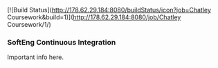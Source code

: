 [![Build Status](http://178.62.29.184:8080/buildStatus/icon?job=Chatley Coursework&build=1)](http://178.62.29.184:8080/job/Chatley Coursework/1/)

### SoftEng Continuous Integration

Important info here.

